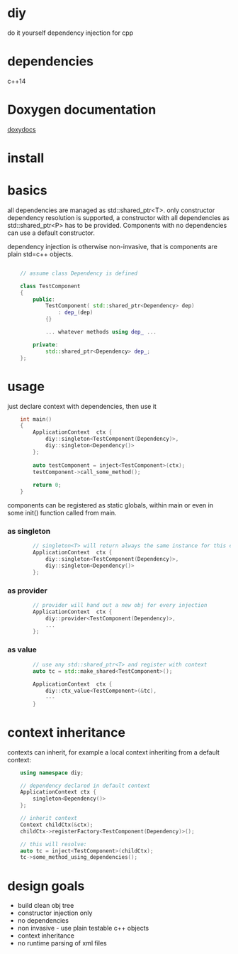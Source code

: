 # diy
do it yourself dependency injection for cpp

# dependencies
c++14

# Doxygen documentation

[doxydocs](https://littlemole.github.io/diy/index.html)

# install

# basics

all dependencies are managed as std::shared_ptr&lt;T&gt;. only constructor dependency resolution is supported, a constructor
with all dependencies as std::shared_ptr&lt;P&gt; has to be provided. Components with no dependencies can use a default constructor.

dependency injection is otherwise non-invasive, that is components are plain std=c++ objects.

```cpp

    // assume class Dependency is defined

    class TestComponent
    {
        public:
            TestComponent( std::shared_ptr<Dependency> dep)
                : dep_(dep)
            {}

            ... whatever methods using dep_ ...

        private:
            std::shared_ptr<Dependency> dep_;
    };
```

# usage

just declare context with dependencies, then use it

```cpp
    int main()
    {
        ApplicationContext  ctx {
            diy::singleton<TestComponent(Dependency)>,
            diy::singleton<Dependency()> 
        };
        
        auto testComponent = inject<TestComponent>(ctx);
        testComponent->call_some_method();
        
        return 0;
    }
```


components can be registered as static globals,
within main or even in some init() function called from main.

### as singleton

```cpp
        // singleton<T> will return always the same instance for this context
        ApplicationContext  ctx {
            diy::singleton<TestComponent(Dependency)>,
            diy::singleton<Dependency()> 
        };
```
### as provider

```cpp
        // provider will hand out a new obj for every injection
        ApplicationContext  ctx {
            diy::provider<TestComponent(Dependency)>,
            ...
        };
```
### as value
```cpp
        // use any std::shared_ptr<T> and register with context
        auto tc = std::make_shared<TestComponent>();
        
        ApplicationContext  ctx {
            diy::ctx_value<TestComponent>(&tc),
            ---
        }
```        


# context inheritance

contexts can inherit, for example a local context inheriting from a default context:

```cpp
    using namespace diy;

    // dependency declared in default context
    ApplicationContext ctx {
        singleton<Dependency()>
    };

    // inherit context
    Context childCtx(&ctx);
    childCtx->registerFactory<TestComponent(Dependency)>();

    // this will resolve:
    auto tc = inject<TestComponent>(childCtx);
    tc->some_method_using_dependencies();
```


# design goals
- build clean obj tree
- constructor injection only
- no dependencies
- non invasive - use plain testable c++ objects
- context inheritance
- no runtime parsing of xml files

